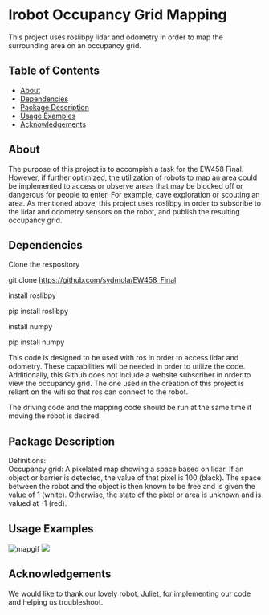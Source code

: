 # Irobot Occupancy Grid Mapping

This project uses roslibpy lidar and odometry in order to map the surrounding area on an occupancy grid.

## Table of Contents

- [About](#about)
- [Dependencies](#dependencies)
- [Package Description](#packagedescription)
- [Usage Examples](#usageexamples)
- [Acknowledgements](#acknowledgements)
  

## About

The purpose of this project is to accompish a task for the EW458 Final. However, if further optimized, the utilization of robots to map an area could be implemented to access or observe areas that may be blocked off or dangerous for people to enter. For example, cave exploration or scouting an area. 
As mentioned above, this project uses roslibpy in order to subscribe to the lidar and odometry sensors on the robot, and publish the resulting occupancy grid.


## Dependencies

Clone the respository  

git clone https://github.com/sydmola/EW458_Final  

install roslibpy  

  pip install roslibpy  

install numpy  

  pip install numpy  
  

This code is designed to be used with ros in order to access lidar and odometry. These capabilities will be needed in order to utilize the code. Additionally, this Github does not include a website subscriber in order to view the occupancy grid. The one used in the creation of this project is reliant on the wifi so that ros can connect to the robot.  


The driving code and the mapping code should be run at the same time if moving the robot is desired.

## Package Description

Definitions:  
Occupancy grid: A pixelated map showing a space based on lidar. If an object or barrier is detected, the value of that pixel is 100 (black). The space between the robot and the object is then known to be free and is given the value of 1 (white). Otherwise, the state of the pixel or area is unknown and is valued at -1 (red).


## Usage Examples

![mapgif](https://github.com/sydmola/EW458_Final/docs/BCF_map1.gif) 
<img src="https://github.com/sydmola/EW458_Final/docs/BCF_map1.gif"/>


## Acknowledgements

We would like to thank our lovely robot, Juliet, for implementing our code and helping us troubleshoot.
